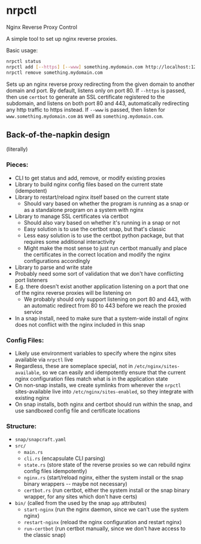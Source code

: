# nrpctl
Nginx Reverse Proxy Control

A simple tool to set up nginx reverse proxies.

Basic usage:
```sh
nrpctl status
nrpctl add [--https] [--www] something.mydomain.com http://localhost:1234
nrpctl remove something.mydomain.com
```

Sets up an nginx reverse proxy redirecting from the given domain to another domain and port.
By default, listens only on port 80.
If `--https` is passed, then use `certbot` to generate an SSL certificate registered to the subdomain, and listens on both port 80 and 443, automatically redirecting any http traffic to https instead.
If `--www` is passed, then listen for `www.something.mydomain.com` as well as `something.mydomain.com`.

## Back-of-the-napkin design

(literally)

### Pieces:
- CLI to get status and add, remove, or modify existing proxies
- Library to build nginx config files based on the current state (idempotent)
- Library to restart/reload nginx itself based on the current state
  - Should vary based on whether the program is running as a snap or as a standalone program on a system with nginx
- Library to manage SSL certificates via certbot
  - Should also vary based on whether it's running in a snap or not
  - Easy solution is to use the certbot snap, but that's classic
  - Less easy solution is to use the certbot python package, but that requires some additional interactivity
  - Might make the most sense to just run certbot manually and place the certificates in the correct location and modify the nginx configurations accordingly
- Library to parse and write state
- Probably need some sort of validation that we don't have conflicting port listeners
 - E.g. there doesn't exist another application listening on a port that one of the nginx reverse proxies will be listening on
   - We probably should only support listening on port 80 and 443, with an automatic redirect from 80 to 443 before we reach the proxied service
 - In a snap install, need to make sure that a system-wide install of nginx does not conflict with the nginx included in this snap

### Config Files:
- Likely use environment variables to specify where the nginx sites available via `nrpctl` live
- Regardless, these are someplace special, not in `/etc/nginx/sites-available`, so we can easily and idempotently ensure that the current nginx configuration files match what is in the application state
- On non-snap installs, we create symlinks from wherever the `nrpctl` sites-available live into `/etc/nginx/sites-enabled`, so they integrate with existing nginx
- On snap installs, both nginx and certbot should run within the snap, and use sandboxed config file and certificate locations

### Structure:
- `snap/snapcraft.yaml`
- `src/`
  - `main.rs`
  - `cli.rs` (encapsulate CLI parsing)
  - `state.rs` (store state of the reverse proxies so we can rebuild nginx config files idempotently)
  - `nginx.rs` (start/reload nginx, either the system install or the snap binary wrappers -- maybe not necessary)
  - `certbot.rs` (run certbot, either the system install or the snap binary wrapper, for any sites which don't have certs)
- `bin/` (called from the used by the snap `app` attributes)
  - `start-nginx` (run the nginx daemon, since we can't use the system nginx)
  - `restart-nginx` (reload the nginx configuration and restart nginx)
  - `run-certbot` (run certbot manually, since we don't have access to the classic snap)
